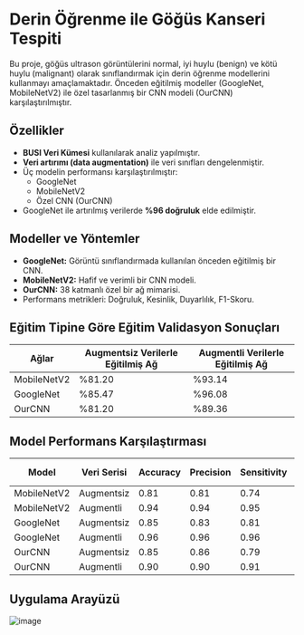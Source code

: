 # Derin Öğrenme ile Göğüs Kanseri Tespiti

Bu proje, göğüs ultrason görüntülerini normal, iyi huylu (benign) ve kötü huylu (malignant) olarak sınıflandırmak için derin öğrenme modellerini kullanmayı amaçlamaktadır. Önceden eğitilmiş modeller (GoogleNet, MobileNetV2) ile özel tasarlanmış bir CNN modeli (OurCNN) karşılaştırılmıştır.

## Özellikler
- **BUSI Veri Kümesi** kullanılarak analiz yapılmıştır.
- **Veri artırımı (data augmentation)** ile veri sınıfları dengelenmiştir.
- Üç modelin performansı karşılaştırılmıştır:
  - GoogleNet
  - MobileNetV2
  - Özel CNN (OurCNN)
- GoogleNet ile artırılmış verilerde **%96 doğruluk** elde edilmiştir.

## Modeller ve Yöntemler
- **GoogleNet:** Görüntü sınıflandırmada kullanılan önceden eğitilmiş bir CNN.
- **MobileNetV2:** Hafif ve verimli bir CNN modeli.
- **OurCNN:** 38 katmanlı özel bir ağ mimarisi.
- Performans metrikleri: Doğruluk, Kesinlik, Duyarlılık, F1-Skoru.

## Eğitim Tipine Göre Eğitim Validasyon Sonuçları

| Ağlar         | Augmentsiz Verilerle Eğitilmiş Ağ | Augmentli Verilerle Eğitilmiş Ağ |
|---------------|----------------------------------|----------------------------------|
| MobileNetV2   | %81.20                           | %93.14                           |
| GoogleNet     | %85.47                           | %96.08                           |
| OurCNN        | %81.20                           | %89.36                           |

## Model Performans Karşılaştırması

| Model         | Veri Serisi   | Accuracy | Precision | Sensitivity | F1-Score |
|---------------|---------------|----------|-----------|-------------|----------|
| MobileNetV2   | Augmentsiz    | 0.81     | 0.81      | 0.74        | 0.76     |
| MobileNetV2   | Augmentli     | 0.94     | 0.94      | 0.95        | 0.94     |
| GoogleNet     | Augmentsiz    | 0.85     | 0.83      | 0.81        | 0.81     |
| GoogleNet     | Augmentli     | 0.96     | 0.96      | 0.96        | 0.96     |
| OurCNN        | Augmentsiz    | 0.85     | 0.86      | 0.79        | 0.82     |
| OurCNN        | Augmentli     | 0.90     | 0.90      | 0.91        | 0.90     |

## Uygulama Arayüzü

![image](https://github.com/user-attachments/assets/4c1e940d-c700-49c4-aab9-dcdc3a4379ce)



